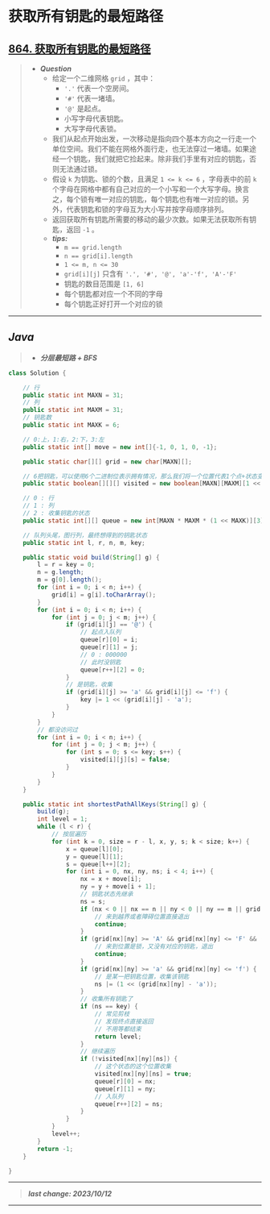 # 获取所有钥匙的最短路径

## [864. 获取所有钥匙的最短路径](https://leetcode.cn/problems/shortest-path-to-get-all-keys/)

> - ***Question***
>   - 给定一个二维网格 `grid` ，其中：
>     - `'.'` 代表一个空房间。
>     - `'#'` 代表一堵墙。
>     - `'@'` 是起点。
>     - 小写字母代表钥匙。
>     - 大写字母代表锁。
>   - 我们从起点开始出发，一次移动是指向四个基本方向之一行走一个单位空间。我们不能在网格外面行走，也无法穿过一堵墙。如果途经一个钥匙，我们就把它捡起来。除非我们手里有对应的钥匙，否则无法通过锁。
>   - 假设 `k` 为钥匙、锁的个数，且满足 `1 <= k <= 6` ，字母表中的前 `k` 个字母在网格中都有自己对应的一个小写和一个大写字母。换言之，每个锁有唯一对应的钥匙，每个钥匙也有唯一对应的锁。另外，代表钥匙和锁的字母互为大小写并按字母顺序排列。
>   - 返回获取所有钥匙所需要的移动的最少次数。如果无法获取所有钥匙，返回 `-1` 。
>   - ***tips:***
>     - `m == grid.length`
>     - `n == grid[i].length`
>     - `1 <= m, n <= 30`
>     - `grid[i][j]` 只含有 `'.', '#', '@', 'a'-'f', 'A'-'F'`
>     - 钥匙的数目范围是 `[1, 6]`
>     - 每个钥匙都对应一个不同的字母
>     - 每个钥匙正好打开一个对应的锁

---

## *Java*

> - ***分层最短路 + BFS***

```java
class Solution {

    // 行
    public static int MAXN = 31;
    // 列
    public static int MAXM = 31;
    // 钥匙数
    public static int MAXK = 6;

    // 0:上，1:右，2:下，3:左
    public static int[] move = new int[]{-1, 0, 1, 0, -1};

    public static char[][] grid = new char[MAXN][];

    // 6把钥匙，可以使用6个二进制位表示拥有情况，那么我们将一个位置代表1个点+状态变成1个位置可以演变出很多个点
    public static boolean[][][] visited = new boolean[MAXN][MAXM][1 << MAXK];

    // 0 : 行
    // 1 : 列
    // 2 : 收集钥匙的状态
    public static int[][] queue = new int[MAXN * MAXM * (1 << MAXK)][3];

    // 队列头尾，图行列，最终想得到的钥匙状态
    public static int l, r, n, m, key;

    public static void build(String[] g) {
        l = r = key = 0;
        n = g.length;
        m = g[0].length();
        for (int i = 0; i < n; i++) {
            grid[i] = g[i].toCharArray();
        }
        for (int i = 0; i < n; i++) {
            for (int j = 0; j < m; j++) {
                if (grid[i][j] == '@') {
                    // 起点入队列
                    queue[r][0] = i;
                    queue[r][1] = j;
                    // 0 : 000000
                    // 此时没钥匙
                    queue[r++][2] = 0;
                }
                // 是钥匙，收集
                if (grid[i][j] >= 'a' && grid[i][j] <= 'f') {
                    key |= 1 << (grid[i][j] - 'a');
                }
            }
        }
        // 都没访问过
        for (int i = 0; i < n; i++) {
            for (int j = 0; j < m; j++) {
                for (int s = 0; s <= key; s++) {
                    visited[i][j][s] = false;
                }
            }
        }
    }

    public static int shortestPathAllKeys(String[] g) {
        build(g);
        int level = 1;
        while (l < r) {
            // 按层遍历
            for (int k = 0, size = r - l, x, y, s; k < size; k++) {
                x = queue[l][0];
                y = queue[l][1];
                s = queue[l++][2];
                for (int i = 0, nx, ny, ns; i < 4; i++) {
                    nx = x + move[i];
                    ny = y + move[i + 1];
                    // 钥匙状态先继承
                    ns = s;
                    if (nx < 0 || nx == n || ny < 0 || ny == m || grid[nx][ny] == '#') {
                        // 来到越界或者障碍位置直接退出
                        continue;
                    }
                    if (grid[nx][ny] >= 'A' && grid[nx][ny] <= 'F' && ((ns & (1 << (grid[nx][ny] - 'A'))) == 0)) {
                        // 来到位置是锁，又没有对应的钥匙，退出
                        continue;
                    }
                    if (grid[nx][ny] >= 'a' && grid[nx][ny] <= 'f') {
                        // 是某一把钥匙位置，收集该钥匙
                        ns |= (1 << (grid[nx][ny] - 'a'));
                    }
                    // 收集所有钥匙了
                    if (ns == key) {
                        // 常见剪枝
                        // 发现终点直接返回
                        // 不用等都结束
                        return level;
                    }
                    // 继续遍历
                    if (!visited[nx][ny][ns]) {
                        // 这个状态的这个位置收集
                        visited[nx][ny][ns] = true;
                        queue[r][0] = nx;
                        queue[r][1] = ny;
                        // 入队列
                        queue[r++][2] = ns;
                    }
                }
            }
            level++;
        }
        return -1;
    }

}
```

---

> ***last change: 2023/10/12***

---

